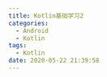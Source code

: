```yaml
---
title: Kotlin基础学习2
categories:
  - Android
  - Kotlin
tags:
  - Kotlin
date: 2020-05-22 21:39:58
---
```

